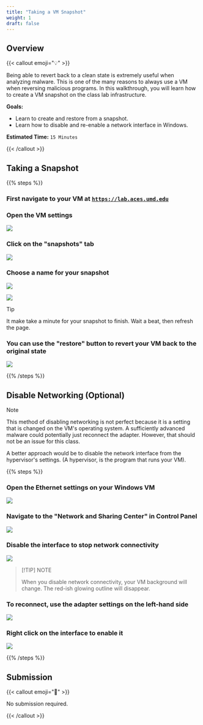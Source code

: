 ```yaml
---
title: "Taking a VM Snapshot"
weight: 1
draft: false
---
```


## Overview

{{< callout emoji="💡" >}}

Being able to revert back to a clean state is extremely useful when analyzing
malware. This is one of the many reasons to always use a VM when reversing
malicious programs. In this walkthrough, you will learn how to create a VM
snapshot on the class lab infrastructure.

**Goals:**

- Learn to create and restore from a snapshot.
- Learn how to disable and re-enable a network interface in Windows.

**Estimated Time:** `15 Minutes`

{{< /callout >}}

## Taking a Snapshot

{{% steps %}}

### First navigate to your VM at [`https://lab.aces.umd.edu`](https://lab.aces.umd.edu)

### Open the VM settings

![](./snap_edit_vm_preferences.png "")

### Click on the "snapshots" tab

![](./snap_click_on_snapshots.png "")

### Choose a name for your snapshot

![](./snap_create_new_snapshot.png "")

![](./take_snapshot_popup.png "")

> [!TIP]
>
> It make take a minute for your snapshot to finish. Wait a beat, then refresh
> the page.

### You can use the "restore" button to revert your VM back to the original state

![](./restore_snapshot_button.png "")

{{% /steps %}}

## Disable Networking (Optional)

> [!NOTE]
>
> This method of disabling networking is not perfect because it is a setting
> that is changed on the VM's operating system. A sufficiently advanced malware
> could potentially just reconnect the adapter. However, that should not be an
> issue for this class.
>
> A better approach would be to disable the network interface from the
> hypervisor's settings. (A hypervisor, is the program that runs your VM).

{{% steps %}}

### Open the Ethernet settings on your Windows VM

![](./net_ethernet_settings.png "")

### Navigate to the "Network and Sharing Center" in Control Panel

![](./network_sharing_center.png "")

### Disable the interface to stop network connectivity

![](./net_disable_interface.png "")

> [!TIP] NOTE
>
> When you disable network connectivity, your VM background will change. The
> red-ish glowing outline will disappear.

### To reconnect, use the adapter settings on the left-hand side

![](./net_click_adapter_settings.png "")

### Right click on the interface to enable it

![](./net_enable_network_adapter.png "")

{{% /steps %}}

## Submission

{{< callout emoji="📝" >}}

No submission required.

{{< /callout >}}
